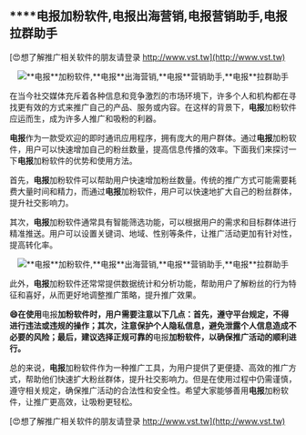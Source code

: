 ## ****电报**加粉软件,**电报**出海营销,**电报**营销助手,**电报**拉群助手**

[😍想了解推广相关软件的朋友请登录 http://www.vst.tw](http://www.vst.tw)

 <center><img src="https://vst.tw/MP4/tuiguang/png/2.png" alt="**电报**加粉软件,**电报**出海营销,**电报**营销助手,**电报**拉群助手"></center>

在当今社交媒体充斥着各种信息和竞争激烈的市场环境下，许多个人和机构都在寻找更有效的方式来推广自己的产品、服务或内容。在这样的背景下，**电报**加粉软件应运而生，成为许多人推广和吸粉的利器。

**电报**作为一款受欢迎的即时通讯应用程序，拥有庞大的用户群体。通过**电报**加粉软件，用户可以快速增加自己的粉丝数量，提高信息传播的效率。下面我们来探讨一下**电报**加粉软件的优势和使用方法。

首先，**电报**加粉软件可以帮助用户快速增加粉丝数量。传统的推广方式可能需要耗费大量时间和精力，而通过**电报**加粉软件，用户可以快速地扩大自己的粉丝群体，提升社交影响力。

其次，**电报**加粉软件通常具有智能筛选功能，可以根据用户的需求和目标群体进行精准推送。用户可以设置关键词、地域、性别等条件，让推广活动更加有针对性，提高转化率。

 <center><img src="https://vst.tw/MP4/tuiguang/png/7.png" alt="**电报**加粉软件,**电报**出海营销,**电报**营销助手,**电报**拉群助手"></center>

此外，**电报**加粉软件还常常提供数据统计和分析功能，帮助用户了解粉丝的行为特征和喜好，从而更好地调整推广策略，提升推广效果。

**😄在使用**电报**加粉软件时，用户需要注意以下几点：首先，遵守平台规定，不得进行违法或违规的操作；其次，注意保护个人隐私信息，避免泄露个人信息造成不必要的风险；最后，建议选择正规可靠的**电报**加粉软件，以确保推广活动的顺利进行。**

总的来说，**电报**加粉软件作为一种推广工具，为用户提供了更便捷、高效的推广方式，帮助他们快速扩大粉丝群体，提升社交影响力。但是在使用过程中仍需谨慎，遵守相关规定，确保推广活动的合法性和安全性。希望大家能够善用**电报**加粉软件，让推广更高效，让吸粉更轻松。

[😍想了解推广相关软件的朋友请登录 http://www.vst.tw](http://www.vst.tw)



